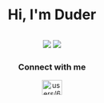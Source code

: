 <h1 align="center">Hi, I'm Duder</h1>
<h2 align="center"><a href="https://www.lua.org/"><img src="https://img.shields.io/badge/Lua-01A2FF?style=for-the-bage&logo=lua"/></a>
<a href="https://www.python.org/"><img src="https://img.shields.io/badge/Python-FFD640?style=for-the-bage&logo=python"/></a></h2>

<h3 align="center">Connect with me</h3>
<p align="center">
<a href="https://discord.gg/users/634716508777611274" target="blank"><img align="center" src="https://raw.githubusercontent.com/rahuldkjain/github-profile-readme-generator/master/src/images/icons/Social/discord.svg" alt="users/634716508777611274" height="30" width="40" /></a>
</p>

 
